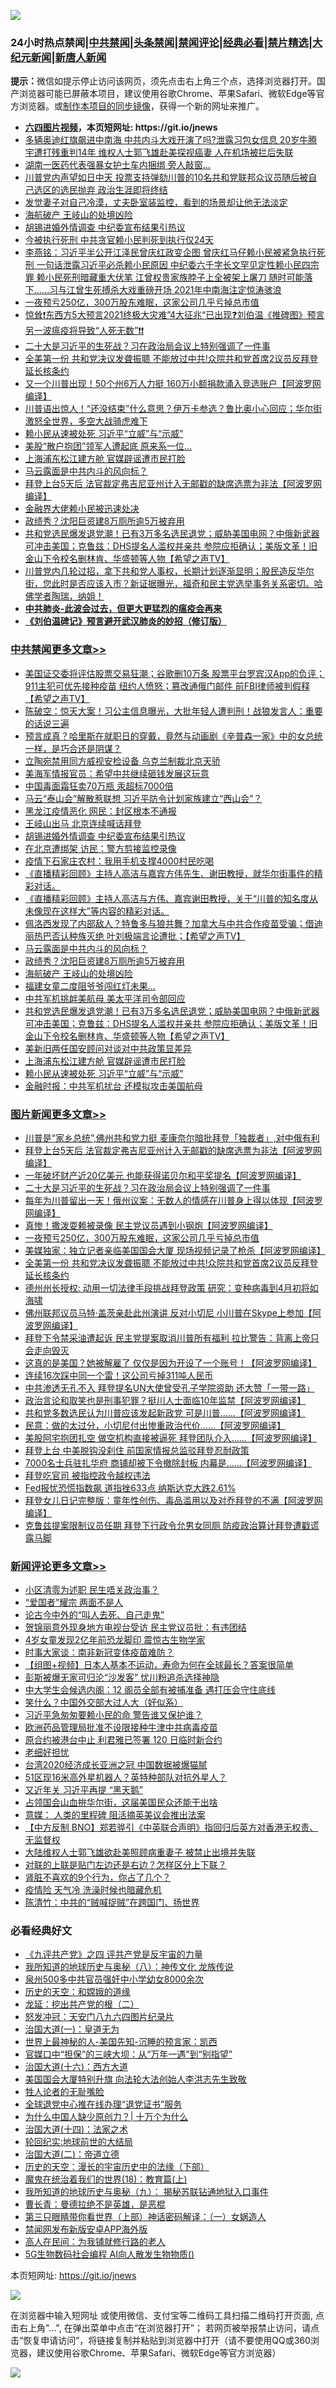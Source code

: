 ![](https://raw.githubusercontent.com/fqnews/bnews/master/64photo/fqnews-qr.jpg)

<div id="tt">
<h3>24小时热点禁闻|<a href="#%E4%B8%AD%E5%85%B1%E7%A6%81%E9%97%BB%E6%9B%B4%E5%A4%9A%E6%96%87%E7%AB%A0">中共禁闻</a>|<a href="#%E5%9B%BE%E7%89%87%E6%96%B0%E9%97%BB%E6%9B%B4%E5%A4%9A%E6%96%87%E7%AB%A0">头条禁闻</a>|<a href="#%E6%96%B0%E9%97%BB%E8%AF%84%E8%AE%BA%E6%9B%B4%E5%A4%9A%E6%96%87%E7%AB%A0">禁闻评论|<a href="#%E5%BF%85%E7%9C%8B%E7%BB%8F%E5%85%B8%E5%A5%BD%E6%96%87">经典必看|<a href="/video.md#%E7%A6%81%E7%89%87%E7%B2%BE%E9%80%89">禁片精选</a>|<a href="https://github.com/fqnews/djy/blob/master/gb/nf1351518.md#1">大纪元新闻</a>|<a href="https://github.com/fqnews/ntdtv/blob/master/gb/prog204.md#1">新唐人新闻</a></h3>
<div><b>提示：</b>微信如提示停止访问该网页，须先点击右上角三个点，选择浏览器打开。国产浏览器可能已屏蔽本项目，建议使用谷歌Chrome、苹果Safari、微软Edge等官方浏览器。或<a href="https://github.com/fqnews/bnews/blob/master/%E5%88%B6%E4%BD%9Cgit%E7%A6%81%E9%97%BB%E9%95%9C%E5%83%8F.md">制作本项目的同步镜像</a>，获得一个新的网址来推广。</div>
<ul>
<li><b><a href="http://d1.bdrive.tk/64.mp4" target="_blank">六四图片视频</a>，本页短网址: https://git.io/jnews</b></li>
<li><a href="/bannedvideo/20210130/1477538.md">多辆奥迪红旗飙进中南海  中共内斗大戏开演了吗?泄露习包女信息   20岁牛腾宇遭打残重判14年 维权人士郭飞雄赴美探视癌妻  人在机场被拦后失联</a></li>
<li><a href="/cbnews/20210130/1477629.md">湖南一医药代表强暴女护士车内捆绑 旁人敲窗…</a></li>
<li><a href="/bannedvideo/20210130/1477556.md">川普党内声望如日中天  投票支持弹劾川普的10名共和党联邦众议员随后被自己选区的选民抛弃  政治生涯即将终结</a></li>
<li><a href="/funmedia/20210130/1477693.md">发觉妻子对自己冷漠，丈夫卧室装监控，看到的场景却让他无法淡定</a></li>
<li><a href="/cbnews/20210130/1477905.md">海航破产 王岐山的处境凶险</a></li>
<li><a href="/cbnews/20210130/1477975.md">胡锡进婚外情调查 中纪委宣布结果引热议</a></li>
<li><a href="/cbnews/20210130/1477608.md">今被执行死刑 中共贪官赖小民判死到执行仅24天</a></li>
<li><a href="/comments/20210130/1477589.md">李燕铭：习近平半公开江泽民曾庆红政变企图 曾庆红马仔赖小民被紧急执行死刑 一句话泄露习近平必杀赖小民原因 中纪委六千字长文罕见定性赖小民四宗罪 赖小民死刑暗藏重大伏笔 江曾权贵家族脖子上全被架上屠刀 随时可能落下……习与江曾生死搏杀大戏重磅开场 2021年中南海注定惊涛骇浪</a></li>
<li><a href="/topimagenews/20210130/1477739.md">一夜预亏250亿，300万股东难眠，这家公司几乎亏掉总市值</a></li>
<li><a href="/cbnews/20210130/1477694.md">惊耸❗东西方5大预言2021终极大灾难”4大征兆“已出现❓刘伯温《推碑图》预言另一波瘟疫将导致“人死无数”❗❗</a></li>
<li><a href="/topimagenews/20210130/1477984.md">二十大是习近平的生死战？习在政治局会议上特别强调了一件事</a></li>
<li><a href="/topimagenews/20210130/1477665.md">全美第一份 共和党决议发聋振聩 不能放过中共!众院共和党首席2议员反拜登延长核条约</a></li>
<li><a href="/cnnews/20210130/1477886.md">又一个川普出现！50个州6万人力挺 160万小额捐款涌入竞选账户【阿波罗网编译】</a></li>
<li><a href="/bannedvideo/20210130/1477619.md">川普语出惊人！“还没结束”什么意思？伊万卡参选？鲁比奥小心回应；华尔街激怒全世界，多空大战骑虎难下</a></li>
<li><a href="/cbnews/20210130/1477794.md">赖小民从速被处死 习近平“立威”与“示威”</a></li>
<li><a href="/cnnews/20210130/1477634.md">美股“散户抱团”领军人遭起底 原来系一位…</a></li>
<li><a href="/cbnews/20210130/1477830.md">上海浦东松江建方舱 官媒辟谣遭市民打脸</a></li>
<li><a href="/cbnews/20210130/1477936.md">马云露面是中共内斗的风向标？</a></li>
<li><a href="/topimagenews/20210130/1478049.md">拜登上台5天后 法官裁定弗吉尼亚州计入无邮戳的缺席选票为非法【阿波罗网编译】</a></li>
<li><a href="/cbnews/20210130/1477751.md">金融界大佬赖小民被迅速处决</a></li>
<li><a href="/cbnews/20210130/1477927.md">政绩秀？沈阳巨资建8万厕所逾5万被弃用</a></li>
<li><a href="/cbnews/20210130/1477839.md">共和党选民爆发退党潮！已有3万多名选民退党；威胁美国电网？中俄新武器可冲击美国；克鲁兹：DHS提名人滥权并亲共 参院应拒确认；美版文革！旧金山下令校名删林肯、华盛顿等人物【希望之声TV】</a></li>
<li><a href="/bannedvideo/20210130/1477563.md">川普党内几轮过招，拿下共和党人事权，长期计划逐渐显明；股民造反华尔街，您此时是否应该入市？新证据曝光，福奇和民主党选举事务关系密切。哈佛学者陶瑞，纳姐！</a></li>
<li><b><a href="/comments/20200211/1275071.md" target="_blank">中共肺炎-此波会过去，但更大更猛烈的瘟疫会再来</a></b></li>
<li><b><a href="/comments/20200207/1272816.md" target="_blank">《刘伯温碑记》预言避开武汉肺炎的妙招（修订版）</a></b></li>
</ul>
</div>

<div class="catlist">
<h3><a href="/cbnews/" target="_blank">中共禁闻</a><span><a href="/cbnews/" target="_blank" rel="nofollow">更多文章>></a></span></h3>
<ul>
<li><a href="/cbnews/20210130/1478123.md" target="_blank">美国证交委将评估股票交易狂潮；谷歌删10万条 股票平台罗宾汉App的负评；911主犯可优先接种疫苗 纽约人愤怒；篡改通俄门邮件 前FBI律师被判假释【希望之声TV】</a></li>
<li><a href="/cbnews/20210130/1478063.md" target="_blank">陈破空：惊天大案！习公主信息曝光，大批年轻人遭判刑！战狼发言人：重要的话说三遍</a></li>
<li><a href="/cbnews/20210130/1478018.md" target="_blank">预言成真？哈里斯在就职日的穿戴，竟然与动画剧《辛普森一家》中的女总统一样，是巧合还是阴谋？</a></li>
<li><a href="/cbnews/20210130/1478015.md" target="_blank">立陶宛禁用同方威视安检设备 乌克兰制裁北京天骄</a></li>
<li><a href="/cbnews/20210130/1478014.md" target="_blank">美海军情报官员：希望中共继续砸钱发展这玩意</a></li>
<li><a href="/cbnews/20210130/1478013.md" target="_blank">中国毒面霜狂卖70万瓶 汞超标7000倍</a></li>
<li><a href="/cbnews/20210130/1478000.md" target="_blank">马云“泰山会”解散惹联想 习近平防令计划家族建立“西山会”？</a></li>
<li><a href="/cbnews/20210130/1477993.md" target="_blank">黑龙江疫情恶化 网民：封区根本不通报</a></li>
<li><a href="/cbnews/20210130/1477985.md" target="_blank">王岐山出马 北京连续喊话拜登</a></li>
<li><a href="/cbnews/20210130/1477975.md" target="_blank">胡锡进婚外情调查 中纪委宣布结果引热议</a></li>
<li><a href="/cbnews/20210130/1477974.md" target="_blank">在北京遭绑架 访民：警方剪接监控录像</a></li>
<li><a href="/cbnews/20210130/1477965.md" target="_blank">疫情下石家庄农村：我用手机支撑4000村民吃喝</a></li>
<li><a href="/cbnews/20210130/1477961.md" target="_blank">《直播精彩回顾》主持人高洁与嘉宾方伟先生、谢田教授，就华尔街事件的精彩对话。</a></li>
<li><a href="/cbnews/20210130/1477960.md" target="_blank">《直播精彩回顾》主持人高洁与方伟、嘉宾谢田教授，关于“川普的知名度从未像现在这样大”等内容的精彩对话。</a></li>
<li><a href="/cbnews/20210130/1477942.md" target="_blank">佩洛⻄发现了内部敌人？特鲁多与狼共舞？加拿大与中共合作疫苗受骗；借迪丽热巴否认种族灭绝 叶刘极端言论遭批；【希望之声TV】</a></li>
<li><a href="/cbnews/20210130/1477936.md" target="_blank">马云露面是中共内斗的风向标？</a></li>
<li><a href="/cbnews/20210130/1477927.md" target="_blank">政绩秀？沈阳巨资建8万厕所逾5万被弃用</a></li>
<li><a href="/cbnews/20210130/1477905.md" target="_blank">海航破产 王岐山的处境凶险</a></li>
<li><a href="/cbnews/20210130/1477892.md" target="_blank">福建女童二度阻爷爷闯红灯未果…</a></li>
<li><a href="/cbnews/20210130/1477871.md" target="_blank">中共军机挑衅美航母 美太平洋司令部回应</a></li>
<li><a href="/cbnews/20210130/1477839.md" target="_blank">共和党选民爆发退党潮！已有3万多名选民退党；威胁美国电网？中俄新武器可冲击美国；克鲁兹：DHS提名人滥权并亲共 参院应拒确认；美版文革！旧金山下令校名删林肯、华盛顿等人物【希望之声TV】</a></li>
<li><a href="/cbnews/20210130/1477831.md" target="_blank">美新旧两任国安顾问对谈对中共政策显差异</a></li>
<li><a href="/cbnews/20210130/1477830.md" target="_blank">上海浦东松江建方舱 官媒辟谣遭市民打脸</a></li>
<li><a href="/cbnews/20210130/1477794.md" target="_blank">赖小民从速被处死 习近平“立威”与“示威”</a></li>
<li><a href="/cbnews/20210130/1477793.md" target="_blank">金融时报：中共军机扰台 还模拟攻击美国航母</a></li>

</ul>
</div>
<div class="catlist">
<h3><a href="/topimagenews/" target="_blank">图片新闻</a><span><a href="/topimagenews/" target="_blank" rel="nofollow">更多文章>></a></span></h3>
<ul>
<li><a href="/topimagenews/20210130/1478050.md" target="_blank">川普是“家乡总统”,佛州共和党力挺 麦康奈尔暗批拜登「独裁者」,对中俄有利</a></li>
<li><a href="/topimagenews/20210130/1478049.md" target="_blank">拜登上台5天后 法官裁定弗吉尼亚州计入无邮戳的缺席选票为非法【阿波罗网编译】</a></li>
<li><a href="/topimagenews/20210130/1478012.md" target="_blank">一年破坏财产近20亿美元 也能获得诺贝尔和平奖提名【阿波罗网编译】</a></li>
<li><a href="/topimagenews/20210130/1477984.md" target="_blank">二十大是习近平的生死战？习在政治局会议上特别强调了一件事</a></li>
<li><a href="/topimagenews/20210130/1477973.md" target="_blank">每年为川普留出一天！俄州议案：无数人的情感在川普身上得以体现【阿波罗网编译】</a></li>
<li><a href="/topimagenews/20210130/1477926.md" target="_blank">真惨！撒泼耍赖被录像 民主党议员遇到小钢炮【阿波罗网编译】</a></li>
<li><a href="/topimagenews/20210130/1477739.md" target="_blank">一夜预亏250亿，300万股东难眠，这家公司几乎亏掉总市值</a></li>
<li><a href="/topimagenews/20210130/1477719.md" target="_blank">美媒独家：独立记者亲临美国国会大厦 现场视频记录了枪杀【阿波罗网编译】</a></li>
<li><a href="/topimagenews/20210130/1477665.md" target="_blank">全美第一份 共和党决议发聋振聩 不能放过中共!众院共和党首席2议员反拜登延长核条约</a></li>
<li><a href="/topimagenews/20210130/1477643.md" target="_blank">德州州长授权: 动用一切法律手段挑战拜登政策 研究：变种病毒到4月初将如海啸</a></li>
<li><a href="/topimagenews/20210129/1477435.md" target="_blank">佛州联邦议员马特·盖茨亲赴此州演讲 反对小切尼 小川普在Skype上参加【阿波罗网编译】</a></li>
<li><a href="/topimagenews/20210129/1477406.md" target="_blank">拜登下令禁采油遭起诉 民主党提案取消川普所有福利 拉比警告：背离上帝只会走向毁灭</a></li>
<li><a href="/topimagenews/20210129/1477249.md" target="_blank">这真的是美国？她被解雇了 仅仅是因为开设了一个账号！【阿波罗网编译】</a></li>
<li><a href="/topimagenews/20210129/1477201.md" target="_blank">连续16次踩中同一个雷！这公司亏掉311吨人民币</a></li>
<li><a href="/topimagenews/20210129/1476896.md" target="_blank">中共渗透无孔不入 拜登提名UN大使曾受孔子学院资助 还大赞「一带一路」</a></li>
<li><a href="/topimagenews/20210129/1476863.md" target="_blank">政治言论和取笑也是刑事犯罪？挺川人士面临10年监禁【阿波罗网编译】</a></li>
<li><a href="/topimagenews/20210128/1476745.md" target="_blank">共和党多数选民认为川普应该发起新政党 可是川普……【阿波罗网编译】</a></li>
<li><a href="/topimagenews/20210128/1476730.md" target="_blank">民意：做的太过分，小切尼付出惨重政治代价……【阿波罗网编译】</a></li>
<li><a href="/topimagenews/20210128/1476683.md" target="_blank">美股阿宅抱团扎空 做空机构直接被逼死 拜登团队介入……【阿波罗网编译】</a></li>
<li><a href="/topimagenews/20210128/1476669.md" target="_blank">拜登上台 中美脱钩没刹住 前国家情报总监驳拜登忍耐政策</a></li>
<li><a href="/topimagenews/20210128/1476606.md" target="_blank">7000名士兵驻扎华府 商铺却被下令撤除封板 内幕是……【阿波罗网编译】</a></li>
<li><a href="/topimagenews/20210128/1476389.md" target="_blank">拜登吃官司 被指控政令越权违法</a></li>
<li><a href="/topimagenews/20210128/1476293.md" target="_blank">Fed报忧恐慌指数飙 道指挫633点 纳斯达克大跌2.61%</a></li>
<li><a href="/topimagenews/20210127/1476048.md" target="_blank">拜登女儿日记完整版：童年性创伤、毒品滥用以及对乔拜登的不满【阿波罗网编译】</a></li>
<li><a href="/topimagenews/20210127/1476006.md" target="_blank">克鲁兹提案限制议员任期 拜登下行政令允男女同厕 防疫政治算计拜登遭戳谎露马脚</a></li>

</ul>
</div>
<div class="catlist">
<h3><a href="/comments/" target="_blank">新闻评论</a><span><a href="/comments/" target="_blank" rel="nofollow">更多文章>></a></span></h3>
<ul>
<li><a href="/comments/20210131/1478151.md" target="_blank">小区清零为述职 民生唔关政治事？</a></li>
<li><a href="/comments/20210131/1478150.md" target="_blank">“爱国者”耀宗 两面不是人</a></li>
<li><a href="/comments/20210131/1478149.md" target="_blank">论古今中外的“叫人去死、自己走鬼”</a></li>
<li><a href="/comments/20210131/1478148.md" target="_blank">贺锦丽意外现身地方电视台受访 民主党议员批：有违团结</a></li>
<li><a href="/comments/20210131/1478147.md" target="_blank">4岁女童发现2亿年前恐龙脚印 震惊古生物学家</a></li>
<li><a href="/comments/20210130/1478141.md" target="_blank">时事大家谈：南非新冠变体疫苗难防？</a></li>
<li><a href="/comments/20210130/1478132.md" target="_blank">【组图+视频】日本人基本不运动，寿命为何在全球最长？答案很简单</a></li>
<li><a href="/comments/20210130/1478131.md" target="_blank">彭斯被爆无家可归沦“沙发客” 忧川粉追杀选择神隐</a></li>
<li><a href="/comments/20210130/1478101.md" target="_blank">中大学生会候选内阁：12 阁员全部有被捕准备 遇打压会守住底线</a></li>
<li><a href="/comments/20210130/1478097.md" target="_blank">笑什么？中国外交部大过人大（好似系）</a></li>
<li><a href="/comments/20210130/1478078.md" target="_blank">习近平急匆匆要赖小民的命 警告谁又保护谁？</a></li>
<li><a href="/comments/20210130/1478077.md" target="_blank">欧洲药品管理局批准不设限接种牛津中共病毒疫苗</a></li>
<li><a href="/comments/20210130/1478054.md" target="_blank">原合约被港台中止 利君雅已签署 120 日临时新合约</a></li>
<li><a href="/comments/20210130/1478052.md" target="_blank">老细好担忧</a></li>
<li><a href="/comments/20210130/1478038.md" target="_blank">台湾2020经济成长亚洲之冠 中国数据被爆猫腻</a></li>
<li><a href="/comments/20210130/1478037.md" target="_blank">51区现16米高外星机器人？英特种部队对抗外星人？</a></li>
<li><a href="/comments/20210130/1478031.md" target="_blank">又近年关 习近平再提 “黑天鹅”</a></li>
<li><a href="/comments/20210130/1478017.md" target="_blank">占领国会山血拚华尔街，这届美国民众还能干出啥</a></li>
<li><a href="/comments/20210130/1478006.md" target="_blank">意媒： 人类的里程碑 阻活摘英美议会推出法案</a></li>
<li><a href="/comments/20210130/1478004.md" target="_blank">【中方反制 BNO】郑若骅引《中英联合声明》指回归后英方对香港无权责、无监督权</a></li>
<li><a href="/comments/20210130/1478003.md" target="_blank">大陆维权人士郭飞雄欲赴美照顾病重妻子 被禁止出境并失联</a></li>
<li><a href="/comments/20210130/1477997.md" target="_blank">对联的上联是贴门左边还是右边？怎样区分上下联？</a></li>
<li><a href="/comments/20210130/1477996.md" target="_blank">肾脏不喜欢的9个行为，你占了几个？</a></li>
<li><a href="/comments/20210130/1477995.md" target="_blank">疫情险 天气冷 洗澡时候也暗藏危机</a></li>
<li><a href="/comments/20210130/1477988.md" target="_blank">陈清竹：中共的“贼喊捉贼”在跨国门、扬世界</a></li>

</ul>
</div>

<div class="catlist">
<h3>必看经典好文</h3>
<ul>
<li><a href="/bookonline/20131116/201053.md" target="_blank">《九评共产党》之四 评共产党是反宇宙的力量</a></li>
<li><a href="/topimagenews/20180225/905380.md" target="_blank">我所知道的地球历史与奥秘（八）：神传文化 龙族传说</a></li>
<li><a href="/comments/20200704/783272.md" target="_blank">泉州500多中共官员强奸中小学幼女8000余次</a></li>
<li><a href="/cbnews/20190219/1083302.md" target="_blank">历史的天空：和嫦娥的道缘</a></li>
<li><a href="/comments/20200928/1404653.md" target="_blank">龙延：挖出共产党的根（二）</a></li>
<li><a href="/comments/20200604/783200.md" target="_blank">怒发冲冠：天安门八九六四图片纪录片</a></li>
<li><a href="/cbnews/20180307/911097.md" target="_blank">治国大道(一)：皇道无为</a></li>
<li><a href="/comments/20200605/783244.md" target="_blank">世界上最神秘的人-美国先知-沉睡的预言家：凯西</a></li>
<li><a href="/cbnews/20200624/1349641.md" target="_blank">官媒口中“担保”的三峡大坝：从“万年一遇”到“别指望”</a></li>
<li><a href="/comments/20201110/1428663.md" target="_blank">治国大道(十六)：西方大道</a></li>
<li><a href="/comments/20200516/1329276.md" target="_blank">美国国会大厦特别升旗 向法轮大法创始人李洪志先生致敬</a></li>
<li><a href="/comments/20200606/783250.md" target="_blank">牲人论者的无耻嘴脸</a></li>
<li><a href="/cbnews/20200819/1382346.md" target="_blank">全球退党中心推在线办理“退党证书”服务</a></li>
<li><a href="/ssgc/20200715/1360940.md" target="_blank">为什么中国人缺少原创力？| 十万个为什么</a></li>
<li><a href="/cbnews/20180320/916962.md" target="_blank">治国大道(十四)：法家之术</a></li>
<li><a href="/comments/20200920/582873.md" target="_blank">轮回纪实:地球前世的大结局</a></li>
<li><a href="/cbnews/20180308/911611.md" target="_blank">治国大道(二)：帝道立德</a></li>
<li><a href="/tculture/20121025/73066.md" target="_blank">历史的天空：漫长的宇宙历史中的法缘（下部）</a></li>
<li><a href="/topimagenews/20180701/965109.md" target="_blank">魔鬼在统治着我们的世界(18)：教育篇(上)</a></li>
<li><a href="/topimagenews/20180325/919134.md" target="_blank">我所知道的地球历史与奥秘（九）： 揭秘苏联钻通地狱入口事件</a></li>
<li><a href="/comments/20180726/727420.md" target="_blank">曹长青：曼德拉绝不是英雄，是恶棍</a></li>
<li><a href="/comments/20200426/1319648.md" target="_blank">第三只眼睛带你看世界（上部）神话密码解译：（一）女娲造人</a></li>
<li><a href="/comments/20200627/783266.md" target="_blank">禁闻网发布新版安卓APP海外版</a></li>
<li><a href="/tculture/20121023/72121.md" target="_blank">高人在民间：为我铺就修行路的老人</a></li>
<li><a href="/topimagenews/20200527/1335347.md" target="_blank">5G生物数码社会编程 AI向人散发生物物质()</a></li>

</ul>
</div>

本页短网址: https://git.io/jnews

![](https://raw.githubusercontent.com/fqnews/bnews/master/64photo/fqnews-qr.jpg)

在浏览器中输入短网址 或使用微信、支付宝等二维码工具扫描二维码打开页面, 点击右上角"...", 在弹出菜单中点击“在浏览器打开”； 若网页被举报禁止访问，请点击“恢复申请访问”，将链接复制并粘贴到浏览器中打开（请不要使用QQ或360浏览器，建议使用谷歌Chrome、苹果Safari、微软Edge等官方浏览器）

![](https://raw.githubusercontent.com/fqnews/bnews/master/64photo/wx.jpg)